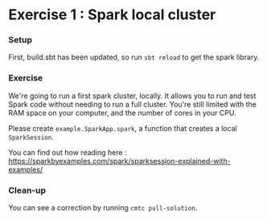 # Exercise 1 : Spark local cluster

### Setup

First, build.sbt has been updated, so run `sbt reload` to get the spark library.

### Exercise

We're going to run a first spark cluster, locally. It allows you to run and test Spark code without needing to run a full cluster. You're still limited with the RAM space on your computer, and the number of cores in your CPU.

Please create `example.SparkApp.spark`, a function that creates a local `SparkSession`.

You can find out how reading here : https://sparkbyexamples.com/spark/sparksession-explained-with-examples/

### Clean-up

You can see a correction by running `cmtc pull-solution`.